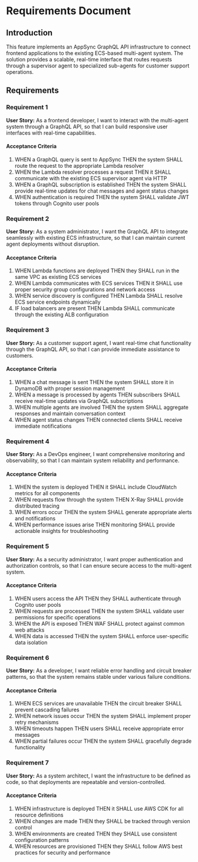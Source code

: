 # Requirements Document

## Introduction

This feature implements an AppSync GraphQL API infrastructure to connect frontend applications to the existing ECS-based multi-agent system. The solution provides a scalable, real-time interface that routes requests through a supervisor agent to specialized sub-agents for customer support operations.

## Requirements

### Requirement 1

**User Story:** As a frontend developer, I want to interact with the multi-agent system through a GraphQL API, so that I can build responsive user interfaces with real-time capabilities.

#### Acceptance Criteria

1. WHEN a GraphQL query is sent to AppSync THEN the system SHALL route the request to the appropriate Lambda resolver
2. WHEN the Lambda resolver processes a request THEN it SHALL communicate with the existing ECS supervisor agent via HTTP
3. WHEN a GraphQL subscription is established THEN the system SHALL provide real-time updates for chat messages and agent status changes
4. WHEN authentication is required THEN the system SHALL validate JWT tokens through Cognito user pools

### Requirement 2

**User Story:** As a system administrator, I want the GraphQL API to integrate seamlessly with existing ECS infrastructure, so that I can maintain current agent deployments without disruption.

#### Acceptance Criteria

1. WHEN Lambda functions are deployed THEN they SHALL run in the same VPC as existing ECS services
2. WHEN Lambda communicates with ECS services THEN it SHALL use proper security group configurations and network access
3. WHEN service discovery is configured THEN Lambda SHALL resolve ECS service endpoints dynamically
4. IF load balancers are present THEN Lambda SHALL communicate through the existing ALB configuration

### Requirement 3

**User Story:** As a customer support agent, I want real-time chat functionality through the GraphQL API, so that I can provide immediate assistance to customers.

#### Acceptance Criteria

1. WHEN a chat message is sent THEN the system SHALL store it in DynamoDB with proper session management
2. WHEN a message is processed by agents THEN subscribers SHALL receive real-time updates via GraphQL subscriptions
3. WHEN multiple agents are involved THEN the system SHALL aggregate responses and maintain conversation context
4. WHEN agent status changes THEN connected clients SHALL receive immediate notifications

### Requirement 4

**User Story:** As a DevOps engineer, I want comprehensive monitoring and observability, so that I can maintain system reliability and performance.

#### Acceptance Criteria

1. WHEN the system is deployed THEN it SHALL include CloudWatch metrics for all components
2. WHEN requests flow through the system THEN X-Ray SHALL provide distributed tracing
3. WHEN errors occur THEN the system SHALL generate appropriate alerts and notifications
4. WHEN performance issues arise THEN monitoring SHALL provide actionable insights for troubleshooting

### Requirement 5

**User Story:** As a security administrator, I want proper authentication and authorization controls, so that I can ensure secure access to the multi-agent system.

#### Acceptance Criteria

1. WHEN users access the API THEN they SHALL authenticate through Cognito user pools
2. WHEN requests are processed THEN the system SHALL validate user permissions for specific operations
3. WHEN the API is exposed THEN WAF SHALL protect against common web attacks
4. WHEN data is accessed THEN the system SHALL enforce user-specific data isolation

### Requirement 6

**User Story:** As a developer, I want reliable error handling and circuit breaker patterns, so that the system remains stable under various failure conditions.

#### Acceptance Criteria

1. WHEN ECS services are unavailable THEN the circuit breaker SHALL prevent cascading failures
2. WHEN network issues occur THEN the system SHALL implement proper retry mechanisms
3. WHEN timeouts happen THEN users SHALL receive appropriate error messages
4. WHEN partial failures occur THEN the system SHALL gracefully degrade functionality

### Requirement 7

**User Story:** As a system architect, I want the infrastructure to be defined as code, so that deployments are repeatable and version-controlled.

#### Acceptance Criteria

1. WHEN infrastructure is deployed THEN it SHALL use AWS CDK for all resource definitions
2. WHEN changes are made THEN they SHALL be tracked through version control
3. WHEN environments are created THEN they SHALL use consistent configuration patterns
4. WHEN resources are provisioned THEN they SHALL follow AWS best practices for security and performance